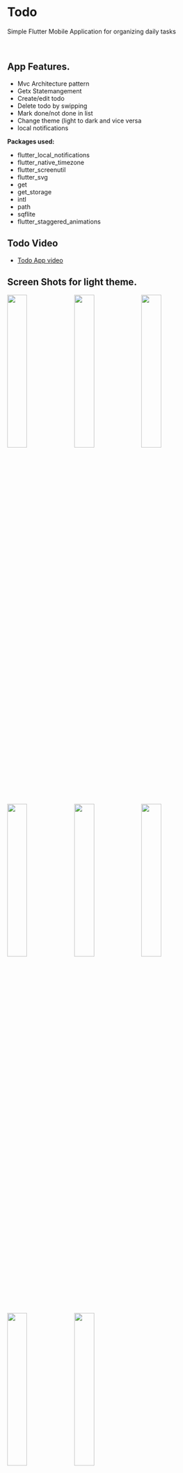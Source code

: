 # Todo
Simple Flutter Mobile Application for organizing daily tasks

<br/>

## App Features.

- Mvc Architecture pattern
- Getx Statemangement
- Create/edit todo
- Delete todo by swipping
- Mark done/not done in list
- Change theme (light to dark and vice versa
- local notifications

**Packages used:**

- flutter_local_notifications
- flutter_native_timezone
- flutter_screenutil
- flutter_svg
- get
- get_storage
- intl
- path
- sqflite
- flutter_staggered_animations

## Todo Video
- [Todo App video](https://drive.google.com/file/d/1vcY0mivt3M0kvSXOdQ3uTk4XSyyADjLM/view?usp=share_link)

## Screen Shots for light theme.
<img align="left" width="30%" src="https://user-images.githubusercontent.com/102866604/229391585-73010952-a4c9-496a-a73c-df4f28a3bf42.jpg">
<img align="left" width="30%" src="https://user-images.githubusercontent.com/102866604/229391587-e4078f1e-d990-425e-985a-84f105442cd5.jpg">
<img align="left" width="30%" src="https://user-images.githubusercontent.com/102866604/229391588-4c8a4b18-b269-4b23-92d8-7c81a14a23f1.jpg">
<img align="left" width="30%" src="https://user-images.githubusercontent.com/102866604/229391589-c338fc9d-8cf9-4666-8b3f-3cb3d332efc9.jpg">
<img align="left" width="30%" src="https://user-images.githubusercontent.com/102866604/229391591-8366812b-99ef-45d0-a5a8-9abc9c53ac92.jpg">
<img align="left" width="30%" src="https://user-images.githubusercontent.com/102866604/229391594-ad34f504-7f00-4ea2-a703-726356eb5593.jpg">
<img align="left" width="30%" src="https://user-images.githubusercontent.com/102866604/229391598-93a69df8-edcb-43da-9666-39ca784ef468.jpg">
<img width="30%" src="https://user-images.githubusercontent.com/102866604/229391600-0205d008-8d3e-4bce-aef6-01a34098fe95.jpg">

## Screen Shots for dark theme.
<img align="left" width="30%" src="https://user-images.githubusercontent.com/102866604/229391762-eb9ec0ee-75a0-4775-b47b-45d85d8d1001.jpg">
<img align="left" width="30%" src="https://user-images.githubusercontent.com/102866604/229391766-71e6e02b-de83-43d7-97f0-03ab228a67ca.jpg">
<img align="left" width="30%" src="https://user-images.githubusercontent.com/102866604/229391768-b3281df2-c1b0-4bf7-afd6-6e370a6aee48.jpg">
<img align="left" width="30%" src="https://user-images.githubusercontent.com/102866604/229391769-10fd655a-897e-426f-9a85-4b5717befbf4.jpg">
<img width="30%" src="https://user-images.githubusercontent.com/102866604/229391772-8b3b51bb-9727-4138-b3b9-3bc539116d2a.jpg">


# Contact me

<a href="https://twitter.com/mhamedhussein52">
<img src="https://img.shields.io/badge/Twitter-1DA1F2?style=for-the-badge&logo=twitter&logoColor=white"/>
</a>
<a href="https://www.linkedin.com/in/mohamed-hussein-aab3561b1/">
<img src="https://img.shields.io/badge/LinkedIn-0077B5?style=for-the-badge&logo=linkedin&logoColor=white"/>
</a>

